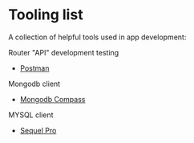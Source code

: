 # Tooling list

A collection of helpful tools used in app development:

Router "API" development testing
- [Postman](https://www.getpostman.com)

Mongodb client
- [Mongodb Compass](https://www.mongodb.com/products/compass)

MYSQL client
- [Sequel Pro](https://www.sequelpro.com)
